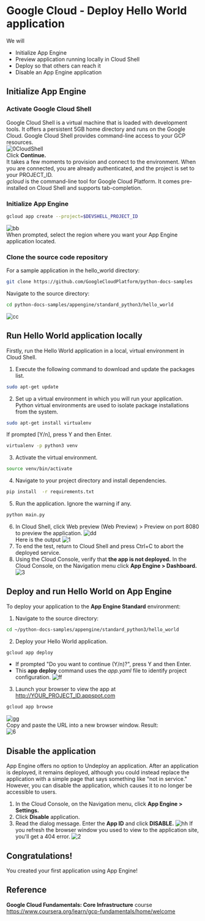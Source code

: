 # Google Cloud - Deploy Hello World application
We will
- Initialize App Engine
- Preview application running locally in Cloud Shell
- Deploy so that others can reach it
- Disable an App Engine application
## Initialize App Engine
### Activate Google Cloud Shell
Google Cloud Shell is a virtual machine that is loaded with development tools. It offers a persistent 5GB home directory and runs on the Google Cloud. Google Cloud Shell provides command-line access to your GCP resources.</br>
![0CloudShell](https://user-images.githubusercontent.com/73010204/140631538-c67e0b86-a48f-4525-bb75-9514eb2b6f05.PNG)</br>
Click **Continue.**</br>
It takes a few moments to provision and connect to the environment. When you are connected, you are already authenticated, and the project is set to your PROJECT_ID.</br>
_gcloud_ is the command-line tool for Google Cloud Platform. It comes pre-installed on Cloud Shell and supports tab-completion.
### Initialize App Engine
```sh
gcloud app create --project=$DEVSHELL_PROJECT_ID 
```
![bb](https://user-images.githubusercontent.com/73010204/140631679-fa6beeeb-1c4f-4e01-af85-110201851a03.png)</br>
When prompted, select the region where you want your App Engine application located.
### Clone the source code repository
For a sample application in the hello_world directory:
```sh
git clone https://github.com/GoogleCloudPlatform/python-docs-samples 
```
Navigate to the source directory:
```sh
cd python-docs-samples/appengine/standard_python3/hello_world 
```
![cc](https://user-images.githubusercontent.com/73010204/140631746-ba3111e3-15a0-4990-91f3-61c8bae3817a.png)
## Run Hello World application locally
Firstly, run the Hello World application in a local, virtual environment in Cloud Shell.</br>
1. Execute the following command to download and update the packages list.
```sh
sudo apt-get update 
```
2. Set up a virtual environment in which you will run your application. Python virtual environments are used to isolate package installations from the system.
```sh
sudo apt-get install virtualenv
```
If prompted [Y/n], press Y and then Enter.
```sh
virtualenv -p python3 venv
```
3. Activate the virtual environment.
 ```sh
source venv/bin/activate
```
4. Navigate to your project directory and install dependencies.
 ```sh
pip install  -r requirements.txt
```
5. Run the application. Ignore the warning if any.
 ```sh
python main.py
```
6. In Cloud Shell, click Web preview (Web Preview) > Preview on port 8080 to preview the application.
![dd](https://user-images.githubusercontent.com/73010204/140631926-b6ff0f0b-a759-42af-b9b2-e26e8166a732.PNG)</br>
Here is the output
![1](https://user-images.githubusercontent.com/73010204/140632603-9099b92b-6b9f-4ecf-bc7e-53896ab8ea1b.PNG)</br>
7. To end the test, return to Cloud Shell and press Ctrl+C to abort the deployed service.
8. Using the Cloud Console, verify that **the app is not deployed.** In the Cloud Console, on the Navigation menu click **App Engine > Dashboard.**</br>
![3](https://user-images.githubusercontent.com/73010204/140632019-e2c554dd-72c1-4364-b0bc-012273d24455.PNG)
## Deploy and run Hello World on App Engine
To deploy your application to the **App Engine Standard** environment:
1. Navigate to the source directory:
```sh
cd ~/python-docs-samples/appengine/standard_python3/hello_world
```
2. Deploy your Hello World application.
```sh
gcloud app deploy
``` 
- If prompted "Do you want to continue (Y/n)?", press Y and then Enter.
- This **app deploy** command uses the _app.yaml_ file to identify project configuration.
![ff](https://user-images.githubusercontent.com/73010204/140632123-76a02608-ab3f-4fbf-940c-316f3034062c.png)
3. Launch your browser to view the app at http://YOUR_PROJECT_ID.appspot.com
```sh
gcloud app browse
```
![gg](https://user-images.githubusercontent.com/73010204/140632162-4058ac8e-1a24-4e9c-b7df-59814e87363d.PNG)</br>
Copy and paste the URL into a new browser window. Result:</br>
![6](https://user-images.githubusercontent.com/73010204/140632178-8dacb78b-fcb3-42d9-9932-c7ae5d926f1e.PNG)
## Disable the application
App Engine offers no option to Undeploy an application. After an application is deployed, it remains deployed, although you could instead replace the application with a simple page that says something like "not in service."</br>
However, you can disable the application, which causes it to no longer be accessible to users.
1. In the Cloud Console, on the Navigation menu, click **App Engine > Settings.**
2. Click **Disable** application.
3. Read the dialog message. Enter the **App ID** and click **DISABLE.**
![hh](https://user-images.githubusercontent.com/73010204/140632282-70c6940d-7fcf-4f62-85dc-44d852b67620.png)
If you refresh the browser window you used to view to the application site, you'll get a 404 error.
![2](https://user-images.githubusercontent.com/73010204/140632604-fc2a73cc-2b89-4499-b450-ea31072c531f.PNG)
## Congratulations!
You created your first application using App Engine!
## Reference
**Google Cloud Fundamentals: Core Infrastructure** course</br>
https://www.coursera.org/learn/gcp-fundamentals/home/welcome

